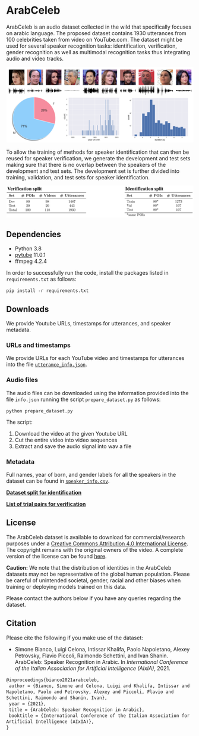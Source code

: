 # ArabCeleb

ArabCeleb is an audio dataset collected in the wild that specifically focuses on arabic language. The proposed dataset contains 1930 utterances from 100 celebrities taken from video on YouTube.com. The dataset might be used for several speaker recognition tasks: identification, verification, gender recognition as well as multimodal recognition tasks thus integrating audio and video tracks.

![](https://github.com/CeLuigi/ArabCeleb/blob/main/assets/teaser.png)

To allow the training of methods for speaker identification that can then be reused for speaker verification, we generate the development and test sets making sure that there is no overlap between the speakers of the development and test sets. The development set is further divided into training, validation, and test sets for speaker identification.

![](https://github.com/CeLuigi/ArabCeleb/blob/main/assets/split.png)

## Dependencies
* Python 3.8
* [pytube](https://pytube.io/en/latest/) 11.0.1
* ffmpeg 4.2.4

In order to successfully run the code, install the packages listed in `requirements.txt` as follows:
```
pip install -r requirements.txt
```

## Downloads
We provide Youtube URLs, timestamps for utterances, and speaker metadata.

### URLs and timestamps
We provide URLs for each YouTube video and timestamps for utterances into the file [`utteramce_info.json`](https://github.com/CeLuigi/ArabCeleb/blob/main/utterance_info.json).

### Audio files
The audio files can be downloaded using the information provided into the file `info.json` running the script `prepare_dataset.py` as follows:
```
python prepare_dataset.py
```
The script:
<ol>
 <li>Download the video at the given Youtube URL</li>
 <li>Cut the entire video into video sequences</li>
 <li>Extract and save the audio signal into wav a file</li>
</ol>

### Metadata
Full names, year of born, and gender labels for all the speakers in the dataset can be found in [`speaker_info.csv`](https://github.com/CeLuigi/ArabCeleb/blob/main/speaker_info.csv).

[**Dataset split for identification**](https://github.com/CeLuigi/ArabCeleb/blob/main/iden_split.txt)

[**List of trial pairs for verification**](https://github.com/CeLuigi/ArabCeleb/blob/main/veri_test.txt)

## License
The ArabCeleb dataset is available to download for commercial/research purposes under a [Creative Commons Attribution 4.0 International License](https://creativecommons.org/licenses/by/4.0/). The copyright remains with the original owners of the video. A complete version of the license can be found [here](https://github.com/CeLuigi/ArabCeleb/blob/main/LICENSE).

**Caution:** We note that the distribution of identities in the ArabCeleb datasets may not be representative of the global human population. Please be careful of unintended societal, gender, racial and other biases when training or deploying models trained on this data.

Please contact the authors below if you have any queries regarding the dataset.

## Citation
Please cite the following if you make use of the dataset:
* Simone Bianco, Luigi Celona, Intissar Khalifa, Paolo Napoletano, Alexey Petrovsky, Flavio Piccoli, Raimondo Schettini, and Ivan Shanin. ArabCeleb: Speaker Recognition in Arabic. In _International Conference of the Italian Association for Artificial Intelligence (AIxIA)_, 2021.
```
@inproceedings{bianco2021arabceleb,
 author = {Bianco, Simone and Celona, Luigi and Khalifa, Intissar and Napoletano, Paolo and Petrovsky, Alexey and Piccoli, Flavio and Schettini, Raimondo and Shanin, Ivan},
 year = {2021},
 title = {ArabCeleb: Speaker Recognition in Arabic},
 booktitle = {International Conference of the Italian Association for Artificial Intelligence (AIxIA)},
}
```
